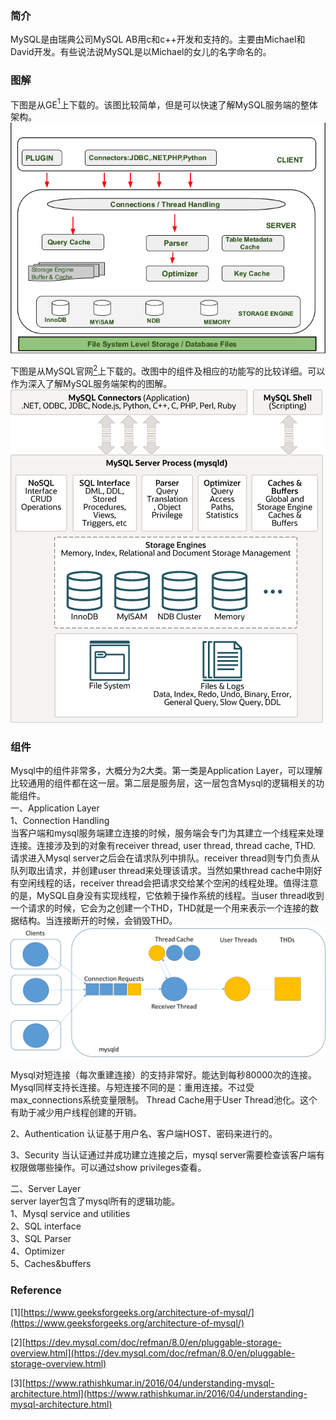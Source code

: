 ### 简介
MySQL是由瑞典公司MySQL AB用c和c++开发和支持的。主要由Michael和David开发。有些说法说MySQL是以Michael的女儿的名字命名的。

### 图解
下图是从GE[<sup>1</sup>](#ref1)上下载的。该图比较简单，但是可以快速了解MySQL服务端的整体架构。
 ![mysql architecture](../../static/MySQLArchi.png)

下图是从MySQL官网[<sup>2</sup>](#ref2)上下载的。改图中的组件及相应的功能写的比较详细。可以作为深入了解MySQL服务端架构的图解。
![mysql architecture](../../static/mysql-architecture.png)


### 组件
Mysql中的组件非常多，大概分为2大类。第一类是Application Layer，可以理解比较通用的组件都在这一层。第二层是服务层，这一层包含Mysql的逻辑相关的功能组件。<br>
一、Application Layer<br>
1、Connection Handling<br>
当客户端和mysql服务端建立连接的时候，服务端会专门为其建立一个线程来处理连接。连接涉及到的对象有receiver thread, user thread, thread cache, THD. 请求进入Mysql server之后会在请求队列中排队。receiver thread则专门负责从队列取出请求，并创建user thread来处理该请求。当然如果thread cache中刚好有空闲线程的话，receiver thread会把请求交给某个空闲的线程处理。值得注意的是，MySQL自身没有实现线程，它依赖于操作系统的线程。当user thread收到一个请求的时候，它会为之创建一个THD，THD就是一个用来表示一个连接的数据结构。当连接断开的时候，会销毁THD。
<img style="background-color:white" src="./../../static/mysql-connection-handling.png">

Mysql对短连接（每次重建连接）的支持非常好。能达到每秒80000次的连接。
Mysql同样支持长连接。与短连接不同的是：重用连接。不过受max_connections系统变量限制。
Thread Cache用于User Thread池化。这个有助于减少用户线程创建的开销。

2、Authentication
认证基于用户名、客户端HOST、密码来进行的。

3、Security
当认证通过并成功建立连接之后，mysql server需要检查该客户端有权限做哪些操作。可以通过show privileges查看。

二、Server Layer<br>
server layer包含了mysql所有的逻辑功能。<br>
1、Mysql service and utilities<br>
2、SQL interface<br>
3、SQL Parser<br>
4、Optimizer<br>
5、Caches&buffers<br>


### Reference
<div id="ref1"></div>

[1][https://www.geeksforgeeks.org/architecture-of-mysql/](https://www.geeksforgeeks.org/architecture-of-mysql/)

<div id="ref2"></div>

[2][https://dev.mysql.com/doc/refman/8.0/en/pluggable-storage-overview.html](https://dev.mysql.com/doc/refman/8.0/en/pluggable-storage-overview.html)
<div id="ref3"></div>

[3][https://www.rathishkumar.in/2016/04/understanding-mysql-architecture.html](https://www.rathishkumar.in/2016/04/understanding-mysql-architecture.html)

